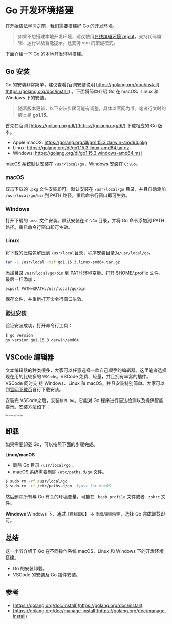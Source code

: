 # Go 开发环境搭建



在开始语法学习之前，我们需要搭建好 Go 的开发环境。

> 如果不想搭建本地开发环境，建议使用[在线编辑环境 repl.it](https://repl.it/languages/go)，支持代码编辑、运行以及智能提示，还支持 vim 的按键模式。

下面介绍一下 Go 的本地开发环境搭建。
## Go 安装
Go 的安装非常简单，建议查看[官网安装说明 https://golang.org/doc/install](https://golang.org/doc/install) 。下面将简单介绍 Go 在 macOS、Linux 和 Windows 下的安装。
>随着版本更新，以下安装步骤可能有调整，具体以官网为准。笔者行文时的版本是 **go1.15**。

首先在官网 [https://golang.org/dl/](https://golang.org/dl/) 下载相应的 Go 版本。

- Apple macOS:   https://golang.org/dl/go1.15.3.darwin-amd64.pkg
- Linux: https://golang.org/dl/go1.15.3.linux-amd64.tar.gz
- Windows: https://golang.org/dl/go1.15.3.windows-amd64.msi

macOS 系统默认安装在 `/usr/local/go`，Windows 安装在 `C:\Go`。

### macOS
双击下载的 `.pkg` 文件安装即可。默认安装在 `/usr/local/go` 目录，并且自动添加 `/usr/local/go/bin`到 PATH 路径。重启命令行窗口即可生效。

### Windows
打开下载的 `.msi` 文件安装。默认安装在 `C:\Go` 目录，并将 Go 命令添加到 PATH 路径。重启命令行窗口即可生效。
### Linux

将下载的压缩包解压到 `/usr/local`目录，程序安装目录为`/usr/local/go`。

```bash
tar -C /usr/local -xzf go1.15.3.linux-amd64.tar.gz
```

添加目录 `/usr/local/go/bin` 到 PATH 环境变量。打开 $HOME/.profile 文件，最后一样添加：

```shell
export PATH=$PATH:/usr/local/go/bin
```

保存文件，并重新打开命令行窗口生效。

### 验证安装

验证安装成功，打开命令行工具：

```bash
$ go version
go version go1.15.3 darwin/amd64
```

## VSCode 编辑器

文本编辑器的种类很多，大家可以任意选择一款自己顺手的编辑器。这里笔者选择现在用的比较多的 `VSCode`。VSCode 免费、轻量，并且拥有丰富的插件。VSCode 同时支 持 Windows、Linux 和 macOS，并且安装特别简单。大家可以到[官网下载页](https://code.visualstudio.com/download)自行下载安装。

安装完 VSCode之后，安装`插件 Go`。它能对 Go 程序进行语法检测以及提供智能提示。安装方法如下：

<img src="https://cdn.jsdelivr.net/gh/gedennis/file@main/images/vscode-for-golang.png?width=" alt="VSCode 安装 Go 插件" style="zoom: 35%;" />

## 卸载

如果需要卸载 Go，可以按照下面的步骤完成。

**Linux/macOS**

- 删除 Go 目录 `/usr/local/go` 。
- macOS 系统需要删除 `/etc/paths.d/go` 文件。

```bash
$ sudo rm -rf /usr/local/go
$ sudo rm -rf /etc/paths.d/go  #just for macOS
```
然后删除所有与 Go 有关的环境变量，可能在 `.bash_profile` 文件或者 `.zshrc` 文件。

**Windows**
Windows 下，通过`【控制面板】` -> `添加/删除程序`，选择 Go 完成卸载即可。

## 总结

这一小节介绍了 Go 在不同操作系统 macOS、Linux 和 Windows 下的开发环境搭建。

- Go 的安装卸载。
- VSCode 的安装及 Go 插件安装。

## 参考

- [https://golang.org/doc/install](https://golang.org/doc/install)
- [https://golang.org/doc/manage-install](https://golang.org/doc/manage-install)


